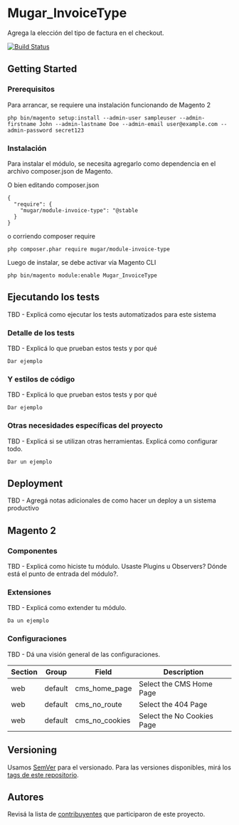 # Mugar_InvoiceType

Agrega la elección del tipo de factura en el checkout. 

[![Build Status](https://travis-ci.org/mug-ar/module-invoice-type.svg?branch=master)](https://travis-ci.org//mug-ar/module-invoice-type)

## Getting Started

### Prerequisitos

Para arrancar, se requiere una instalación funcionando de Magento 2

```
php bin/magento setup:install --admin-user sampleuser --admin-firstname John --admin-lastname Doe --admin-email user@example.com --admin-password secret123
```

### Instalación

Para instalar el módulo, se necesita agregarlo como dependencia en el archivo composer.json de Magento.

O bien editando composer.json

```
{
  "require": {
    "mugar/module-invoice-type": "@stable
  }
}
```

o corriendo composer require

```
php composer.phar require mugar/module-invoice-type
```

Luego de instalar, se debe activar vía Magento CLI

```
php bin/magento module:enable Mugar_InvoiceType
```

## Ejecutando los tests

TBD - Explicá como ejecutar los tests automatizados para este sistema

### Detalle de los tests

TBD - Explicá lo que prueban estos tests y por qué

```
Dar ejemplo
```

### Y estilos de código

TBD - Explicá lo que prueban estos tests y por qué

```
Dar ejemplo
```

### Otras necesidades específicas del proyecto

TBD - Explicá si se utilizan otras herramientas. Explicá como configurar todo.

```
Dar un ejemplo
```

## Deployment

TBD - Agregá notas adicionales de como hacer un deploy a un sistema productivo

## Magento 2

### Componentes

TBD - Explicá como hiciste tu módulo. Usaste Plugins u Observers? Dónde está el punto de entrada del módulo?.

### Extensiones

TBD - Explicá como extender tu módulo.

```
Da un ejemplo
```

### Configuraciones

TBD - Dá una visión general de las configuraciones.

| Section | Group | Field | Description | 
| ------ | ----- | ----- | ----------- |
| web | default | cms_home_page | Select the CMS Home Page |
| web | default| cms_no_route | Select the 404 Page |
| web | default | cms_no_cookies | Select the No Cookies Page |

## Versioning

Usamos [SemVer](http://semver.org/) para el versionado. Para las versiones disponibles, mirá los [tags de este repositorio](https://github.com/mug-ar/module-invoice-type/tags). 

## Autores

Revisá la lista de [contribuyentes](https://github.com/mug-ar/module-invoice-type/contributors) que participaron de este proyecto.

